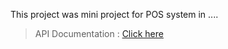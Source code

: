 This project was mini project for POS system in ....

> API Documentation : [Click here](https://app.swaggerhub.com/apis/dinukanadeeshan/POS/1.0.0)
